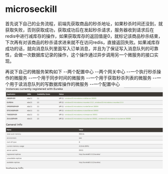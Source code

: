 # microseckill
首先说下自己的业务流程，前端先获取商品的秒杀地址，如果秒杀时间还没到，就获取失败，否则获取成功，获取成功后在发起秒杀请求，服务器收到请求后在redis中进行减库存的操作，如果获取库存的返回值是0，就标记该商品秒杀结束，下次再有对该商品的秒杀请求进来就不在访问redis，直接返回失败。如果减库存成功的话，就向消息队列里面写入订单消息，并且为了保证写入消息队列的可靠性，会做一次数据库记录的操作，这个操作通过异步调用另一个微服务的接口实现。

再说下自己的微服务架构如下
--两个配置中心
--两个网关中心
--一个执行秒杀操作的微服务
--一个用于同步时间的微服务
--一个用于获取秒杀列表的微服务
--一个用于读消息队列的写数据库操作的微服务
--一个配置中心
![image](https://github.com/c2mike/microseckill/blob/master/pic/%E6%8D%95%E8%8E%B7.PNG)
